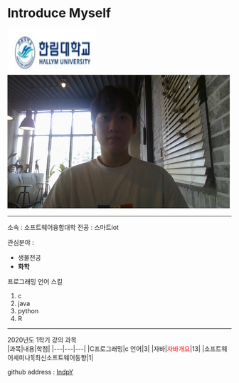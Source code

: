 # Introduce Myself
<img src=로고.JPG height=100 width=200> 
<img src=증사.jpg height=300 width=500>

---

소속 : 소프트웨어융합대학
전공 : 스마트iot

관심분야 :
* 생물전공
* **화학**

프로그래밍 언어 스킬
1. c
2. java
3. python
4. R

---------------------
2020년도 1학기 강의 과목   
|과목|내용|학점|
|---|---|---|
|C프로그래밍|c 언어|3|
|자바|<span style="color:red">자바개요</span>|13|
|소프트웨어세미나1|최신소프트웨어동향|1|

github address : [IndpY][github]

[github]:https://github.com/IndpY

